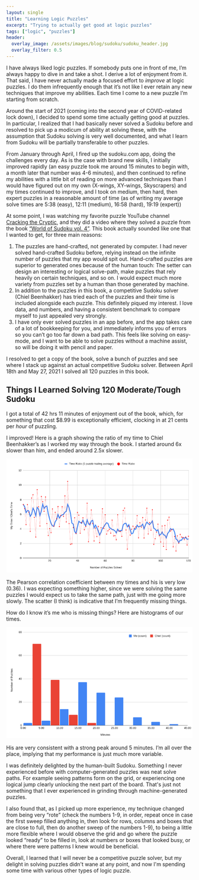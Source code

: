 ```yaml
---
layout: single
title: "Learning Logic Puzzles"
excerpt: "Trying to actually get good at logic puzzles"
tags: ["logic", "puzzles"]
header:
  overlay_image: /assets/images/blog/sudoku/sudoku_header.jpg
  overlay_filter: 0.5
---
```


I have always liked logic puzzles.  If somebody puts one in front of me, I’m always happy to dive in and take a shot.  I derive a lot of enjoyment from it.  That said, I have never actually made a focused effort to *improve* at logic puzzles.  I do them infrequently enough that it’s not like I ever retain any new techniques that improve my abilities.  Each time I come to a new puzzle I’m starting from scratch.

Around the start of 2021 (coming into the second year of COVID-related lock down), I decided to spend some time actually getting good at puzzles.  In particular, I realized that I had basically never solved a Sudoku before and resolved to pick up a modicum of ability at solving these, with the assumption that Sudoku solving is very well documented, and what I learn from Sudoku will be partially transferable to other puzzles.

From January through April, I fired up the sudoku.com app, doing the challenges every day.  As is the case with brand new skills, I initially improved rapidly (an easy puzzle took me around 15 minutes to begin with, a month later that number was 4-6 minutes), and then continued to refine my abilities with a little bit of reading on more advanced techniques than I would have figured out on my own (X-wings, XY-wings, Skyscrapers) and my times continued to improve, and I took on medium, then hard, then expert puzzles in a reasonable amount of time (as of writing my average solve times are 5:38 (easy), 12:11 (medium), 16:58 (hard), 19:19 (expert))

At some point, I was watching my favorite puzzle YouTube channel [Cracking the Cryptic](https://www.youtube.com/channel/UCC-UOdK8-mIjxBQm_ot1T-Q), and they did a video where they solved a puzzle from the book [“World of Sudoku vol. 4”](https://akashdoulani.blogspot.com/2021/04/world-of-sudoku-vol-4.html).  This book actually sounded like one that I wanted to get, for three main reasons:

   1. The puzzles are hand-crafted, not generated by computer.  I had never solved hand-crafted Sudoku before, relying instead on the infinite number of puzzles that my app would spit out.  Hand-crafted puzzles are superior to generated ones because of the human touch:  The setter can design an interesting or logical solve-path, make puzzles that rely heavily on certain techniques, and so on.  I would expect much more variety from puzzles set by a human than those generated by machine.
   2. In addition to the puzzles in this book, a competitive Sudoku solver (Chiel Beenhakker) has tried each of the puzzles and their time is included alongside each puzzle.  This definitely piqued my interest.  I love data, and numbers, and having a consistent benchmark to compare myself to just appealed very strongly.
   3. I have only ever solved puzzles in an app before, and the app takes care of a lot of bookkeeping for you, and immediately informs you of errors so you can’t go too far down a bad path.  This feels like solving on easy-mode, and I want to be able to solve puzzles without a machine assist, so will be doing it with pencil and paper.

I resolved to get a copy of the book, solve a bunch of puzzles and see where I stack up against an actual competitive Sudoku solver.  Between April 18th and May 27, 2021 I solved all 120 puzzles in this book.

## Things I Learned Solving 120 Moderate/Tough Sudoku

I got a total of 42 hrs 11 minutes of enjoyment out of the book, which, for something that cost $8.99 is exceptionally efficient, clocking in at 21 cents per *hour* of puzzling.

I improved!  Here is a graph showing the ratio of my time to Chiel Beenhakker’s as I worked my way through the book.  I started around 6x slower than him, and ended around 2.5x slower.

![Scatter plot showing my time vs. Chiel's time](/assets/images/blog/sudoku/sudoku_me_vs.png)

The Pearson correlation coefficient between my times and his is very low (0.36).  I was expecting something higher, since we were solving the same puzzles I would expect us to take the same path, just with me going more slowly.  The scatter (I think) is indicative that I’m frequently missing things.

How do I know it’s me who is missing things?  Here are histograms of our times.

![Histogram showing my time vs. Chiel's time](/assets/images/blog/sudoku/sudoku_histo_me_vs.png)

His are very consistent with a strong peak around 5 minutes.  I’m all over the place, implying that my performance is just much more variable.

I was definitely delighted by the human-built Sudoku.  Something I never experienced before with computer-generated puzzles was neat solve paths.  For example seeing patterns form on the grid, or experiencing one logical jump clearly unlocking the next part of the board.  That's just not something that I ever experienced in grinding through machine-generated puzzles.

I also found that, as I picked up more experience, my technique changed from being very “rote” (check the numbers 1-9, in order, repeat once in case the first sweep filled anything in, then look for rows, columns and boxes that are close to full, then do another sweep of the numbers 1-9), to being a little more flexible where I would observe the grid and go where the puzzle looked “ready” to be filled in, look at numbers or boxes that looked busy, or where there were patterns I knew would be beneficial.

Overall, I learned that I will never be a competitive puzzle solver, but my delight in solving puzzles didn't wane at any point, and now I'm spending some time with various other types of logic puzzle.
